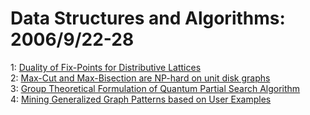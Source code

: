 # Data Structures and Algorithms: 2006/9/22-28  
1: [Duality of Fix-Points for Distributive Lattices](https://doi.org/10.48550/arXiv.cs/0609118)  
2: [Max-Cut and Max-Bisection are NP-hard on unit disk graphs](https://doi.org/10.48550/arXiv.cs/0609128)  
3: [Group Theoretical Formulation of Quantum Partial Search Algorithm](https://doi.org/10.48550/arXiv.quant-ph/0609205)  
4: [Mining Generalized Graph Patterns based on User Examples](https://doi.org/10.48550/arXiv.cs/0609153)  